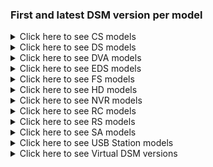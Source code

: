 ### First and latest DSM version per model

<details>
  <summary>Click here to see CS models</summary>

| Model | First DSM version | Latest DSM version | Note |
|-------|-----------|-----------|------|
| CS-406 | 2.0-0731 | 2.0-0731 | EOL |
| CS-406e | 2.0-0731 | 2.0-0731 | EOL |
| CS407 | 3.1-1594 | 3.1-1639 | EOL |
| CS407e | 3.1-1594 | 3.1-1639 | EOL |

</details>

<details>
  <summary>Click here to see DS models</summary>

| Model | First DSM version | Latest DSM version | Note |
|-------|-----------|-----------|------|
| DS-101j | 2.0-0731 | 2.0-0731 | EOL |
| DS-106 | 2.0-0731 | 2.0-0731 | EOL |
| DS-106e | 2.0-0731 | 2.0-0731 | EOL |
| DS-106j | 2.1-0844 | 2.1-0844 | EOL |
| DS107 | 3.1-1594 | 3.1-1639 | EOL |
| DS107+ | 3.1-1594 | 3.1-1639 | EOL |
| DS107e | 3.1-1594 | 3.1-1639 | EOL |
| DS108j | 3.1-1594 | 4.0-2265 | EOL |
| DS109 | 3.1-1594 | 4.2-3259 | EOL |
| DS109+ | 3.1-1594 | 4.2-3259 | EOL |
| DS109j | 3.2-1955 | 4.2-3259 | EOL |
| DS-109j | 3.1-1594 | 3.2-1944 | EOL |
| DS110+ | 3.1-1594 | 5.2-5967 | EOL |
| DS110j | 3.1-1594 | 5.2-5967 | EOL |
| DS111 | 3.1-1594 | 6.2.4-25556 | EOL |
| DS112 | 4.0-2198 | 6.2.4-25556 | EOL |
| DS112+ | 4.0-2228 | 6.2.4-25556 | EOL |
| DS112j | 4.0-2198 | 6.2.4-25556 | EOL |
| DS114 | 4.3-3776 | 7.1.1-42962 | EOL |
| DS115 | 5.1-5022 | 7.1.1-42962 | EOL |
| DS115j | 5.0-4493 | 7.1.1-42962 | EOL |
| DS116 | 6.0-7321 | 7.2.1-69057 |  |
| DS118 | 6.1.3-15152 | 7.2.1-69057 |  |
| DS119j | 6.2.1-23824 | 7.2.1-69057 |  |
| DS120j | 6.2.2-24922 | 7.2.1-69057 |  |
| DS124 | 7.2-64570 | 7.2.1-69057 |  |
| DS207 | 3.1-1594 | 3.1-1639 | EOL |
| DS207+ | 3.1-1594 | 3.1-1639 | EOL |
| DS209 | 3.1-1594 | 4.2-3259 | EOL |
| DS209+ | 3.1-1594 | 4.2-3259 | EOL |
| DS209+II | 3.1-1594 | 4.2-3259 | EOL |
| DS209j | 3.1-1594 | 4.2-3259 | EOL |
| DS210+ | 3.1-1594 | 5.2-5967 | EOL |
| DS210j | 3.1-1594 | 5.2-5967 | EOL |
| DS211 | 3.1-1594 | 6.2.4-25556 | EOL |
| DS211+ | 3.1-1594 | 6.2.4-25556 | EOL |
| DS211j | 3.1-1594 | 6.2.4-25556 | EOL |
| DS212 | 3.2-1944 | 6.2.4-25556 | EOL |
| DS212+ | 3.2-1944 | 6.2.4-25556 | EOL |
| DS212j | 3.2-1944 | 6.2.4-25556 | EOL |
| DS213 | 4.0-2243 | 6.2.4-25556 | EOL |
| DS213+ | 4.0-2254 | 6.2.4-25556 | EOL |
| DS213air | 4.1-2636 | 6.2.4-25556 | EOL |
| DS213j | 4.2-3211 | 7.1.1-42962 | EOL |
| DS214 | 4.3-3776 | 7.1.1-42962 | EOL |
| DS214+ | 4.3-3805 | 7.1.1-42962 | EOL |
| DS214play | 4.3-3803 | 7.1.1-42962 | EOL |
| DS214se | 4.3-3781 | 7.1.1-42962 | EOL |
| DS215+ | 5.2-5565 | 7.1.1-42962 | EOL |
| DS215j | 5.1-5004 | 7.1.1-42962 | EOL |
| DS216 | 5.2-5644 | 7.2.1-69057 |  |
| DS216+ | 5.2-5644 | 7.2.1-69057 |  |
| DS216+II | 6.0-7321 | 7.2.1-69057 |  |
| DS216j | 5.2-5644 | 7.2.1-69057 |  |
| DS216play | 5.2-5620 | 7.2.1-69057 |  |
| DS216se | 5.2-5620 | 7.1.1-42962 | EOL |
| DS218 | 6.1.4-15217 | 7.2.1-69057 |  |
| DS218+ | 6.1.3-15152 | 7.2.1-69057 |  |
| DS218j | 6.1.3-15152 | 7.2.1-69057 |  |
| DS218play | 6.1.3-15152 | 7.2.1-69057 |  |
| DS220+ | 6.2.3-25426 | 7.2.1-69057 |  |
| DS220j | 6.2.2-24922 | 7.2.1-69057 |  |
| DS223 | 7.1.1-42962 | 7.2.1-69057 |  |
| DS223j | 7.1.1-42962 | 7.2.1-69057 |  |
| DS224+ | 7.2-64570 | 7.2.1-69057 |  |
| DS408 | 3.1-1594 | 4.0-2265 | EOL |
| DS409 | 3.1-1594 | 4.2-3259 | EOL |
| DS409+ | 3.1-1594 | 4.2-3259 | EOL |
| DS409slim | 3.1-1594 | 4.2-3259 | EOL |
| DS410 | 3.1-1594 | 5.2-5967 | EOL |
| DS410j | 3.1-1594 | 5.2-5967 | EOL |
| DS411 | 3.1-1748 | 6.2.4-25556 | EOL |
| DS411+ | 3.1-1594 | 6.2.4-25556 | EOL |
| DS411+II | 3.1-1613 | 6.2.4-25556 | EOL |
| DS411j | 3.1-1594 | 6.2.4-25556 | EOL |
| DS411slim | 3.1-1594 | 6.2.4-25556 | EOL |
| DS412+ | 4.0-2198 | 6.2.4-25556 | EOL |
| DS413 | 4.1-2636 | 6.2.4-25556 | EOL |
| DS413j | 4.1-2636 | 6.2.4-25556 | EOL |
| DS414 | 4.3-3776 | 7.1.1-42962 | EOL |
| DS414j | 5.0-4482 | 7.1.1-42962 | EOL |
| DS414slim | 5.0-4482 | 7.1.1-42962 | EOL |
| DS415+ | 5.0-4519 | 7.1.1-42962 | EOL |
| DS415play | 5.0-4493 | 7.1.1-42962 | EOL |
| DS416 | 5.2-5592 | 7.2.1-69057 |  |
| DS416j | 5.2-5644 | 7.2.1-69057 |  |
| DS416play | 6.0-7321 | 7.2.1-69057 |  |
| DS416slim | 6.0-7321 | 7.2.1-69057 |  |
| DS418 | 6.1.3-15152 | 7.2.1-69057 |  |
| DS418j | 6.1.3-15152 | 7.2.1-69057 |  |
| DS418play | 6.1.3-15152 | 7.2.1-69057 |  |
| DS419slim | 6.2.2-24922 | 7.2.1-69057 |  |
| DS420+ | 6.2.3-25426 | 7.2.1-69057 |  |
| DS420j | 6.2.2-24922 | 7.2.1-69057 |  |
| DS423 | 7.1.1-42962 | 7.2.1-69057 |  |
| DS423+ | 7.1.1-42962 | 7.2.1-69057 |  |
| DS508 | 3.1-1594 | 4.0-2265 | EOL |
| DS509+ | 3.1-1594 | 4.2-3259 | EOL |
| DS620slim | 6.2.2-24922 | 7.2.1-69057 |  |
| DS710+ | 3.1-1594 | 5.2-5967 | EOL |
| DS712+ | 3.2-1922 | 6.2.4-25556 | EOL |
| DS713+ | 4.1-2647 | 7.1.1-42962 | EOL |
| DS715 | 5.2-5565 | 7.1.1-42962 | EOL |
| DS716+ | 5.2-5644 | 7.2.1-69057 |  |
| DS716+II | 6.0-7321 | 7.2.1-69057 |  |
| DS718+ | 6.1.3-15152 | 7.2.1-69057 |  |
| DS720+ | 6.2.3-25426 | 7.2.1-69057 |  |
| DS723+ | 7.1.1-42962 | 7.2.1-69057 |  |
| DS916+ | 6.0-7321 | 7.2.1-69057 |  |
| DS918+ | 6.1.3-15152 | 7.2.1-69057 |  |
| DS920+ | 6.2.3-25426 | 7.2.1-69057 |  |
| DS923+ | 7.1.1-42962 | 7.2.1-69057 |  |
| DS1010+ | 2.2-1041 | 5.2-5967 | EOL |
| DS1019+ | 6.2.1-23824 | 7.2.1-69057 |  |
| DS1511+ | 3.1-1594 | 6.2.4-25556 | EOL |
| DS1512+ | 3.2-2031 | 6.2.4-25556 | EOL |
| DS1513+ | 4.2-3211 | 7.1.1-42962 | EOL |
| DS1515 | 5.1-5022 | 7.1.1-42962 | EOL |
| DS1515+ | 5.0-4528 | 7.1.1-42962 | EOL |
| DS1517 | 6.1.1-15101 | 7.2.1-69057 |  |
| DS1517+ | 6.1.1-15095 | 7.2.1-69057 |  |
| DS1520+ | 6.2.3-25426 | 7.2.1-69057 |  |
| DS1522+ | 7.1-42661 | 7.2.1-69057 |  |
| DS1618+ | 6.1.6-15266 | 7.2.1-69057 |  |
| DS1621+ | 6.2.3-25426 | 7.2.1-69057 |  |
| DS1621xs+ | 6.2.3-25426 | 7.2.1-69057 |  |
| DS1812+ | 3.2-2031 | 6.2.4-25556 | EOL |
| DS1813+ | 4.2-3214 | 7.1.1-42962 | EOL |
| DS1815+ | 5.0-4528 | 7.1.1-42962 | EOL |
| DS1817 | 6.1.2-15132 | 7.2.1-69057 |  |
| DS1817+ | 6.1.1-15095 | 7.2.1-69057 |  |
| DS1819+ | 6.2.1-23824 | 7.2.1-69057 |  |
| DS1821+ | 6.2.3-25426 | 7.2.1-69057 |  |
| DS1823xs+ | 7.1.1-42962 | 7.2.1-69057 |  |
| DS2015xs | 5.1-5010 | 7.1.1-42962 | EOL |
| DS2411+ | 3.1-1742 | 6.2.4-25556 | EOL |
| DS2413+ | 4.1-2636 | 7.1.1-42962 | EOL |
| DS2415+ | 5.1-5022 | 7.1.1-42962 | EOL |
| DS2419+ | 6.2.1-23824 | 7.2.1-69057 |  |
| DS2419+II | 6.2.4-25556 | 7.2.1-69057 |  |
| DS2422+ | 7.0.1-42218 | 7.2.1-69057 |  |
| DS3018xs | 6.1.3-15152 | 7.2.1-69057 |  |
| DS3611xs | 3.1-1746 | 6.2.4-25556 | EOL |
| DS3612xs | 3.2-1963 | 6.2.4-25556 | EOL |
| DS3615xs | 5.1-5004 | 7.1.1-42962 | EOL |
| DS3617xs | 6.0.2-8451 | 7.2.1-69057 |  |
| DS3617xsII | 6.2.4-25556 | 7.2.1-69057 |  |
| DS3622xs+ | 7.0.1-42218 | 7.2.1-69057 |  |

</details>

<details>
  <summary>Click here to see DVA models</summary>

| Model | First DSM version | Latest DSM version | Note |
|-------|-----------|-----------|------|
| DVA1622 | 7.1-42661 | 7.2.1-69057 |  |
| DVA3219 | 6.2.2-24922 | 7.2.1-69057 |  |
| DVA3221 | 6.2.3-25426 | 7.2.1-69057 |  |

</details>

<details>
  <summary>Click here to see EDS models</summary>

| Model | First DSM version | Latest DSM version | Note |
|-------|-----------|-----------|------|
| EDS14 | 4.3-4244 | 6.0.3-8754 | EOL |

</details>

<details>
  <summary>Click here to see FS models</summary>

| Model | First DSM version | Latest DSM version | Note |
|-------|-----------|-----------|------|
| FS1018 | 6.1.4-15217 | 7.2.1-69057 |  |
| FS2017 | 6.1.1-15101 | 7.2.1-69057 |  |
| FS2500 | 7.0.1-42218 | 7.2.1-69057 |  |
| FS3017 | 6.0.2-8575 | 7.2.1-69057 |  |
| FS3400 | 6.2.2-24922 | 7.2.1-69057 |  |
| FS3410 | 7.1-42661 | 7.2.1-69057 |  |
| FS3600 | 6.2.3-25426 | 7.2.1-69057 |  |
| FS6400 | 6.2.2-24922 | 7.2.1-69057 |  |

</details>

<details>
  <summary>Click here to see HD models</summary>

| Model | First DSM version | Latest DSM version | Note |
|-------|-----------|-----------|------|
| HD6500 | 7.1-42661 | 7.2.1-69057 |  |

</details>

<details>
  <summary>Click here to see NVR models</summary>

| Model | First DSM version | Latest DSM version | Note |
|-------|-----------|-----------|------|
| NVR216 | 5.2-5644 | 6.2.4-25556 | EOL |
| NVR1218 | 6.1.3-15152 | 6.2.4-25556 | EOL |

</details>

<details>
  <summary>Click here to see RC models</summary>

| Model | First DSM version | Latest DSM version | Note |
|-------|-----------|-----------|------|
| RC18015xs+ | 5.1-5358 | 7.1.1-42962 | EOL |

</details>

<details>
  <summary>Click here to see RS models</summary>

| Model | First DSM version | Latest DSM version | Note |
|-------|-----------|-----------|------|
| RS212 | 3.2-1947 | 6.2.4-25556 | EOL |
| RS214 | 4.2-3235 | 7.1.1-42962 | EOL |
| RS217 | 6.0.2-8451 | 7.2.1-69057 |  |
| RS-406 | 2.0-0731 | 2.0-0731 | EOL |
| RS407 | 3.1-1594 | 3.1-1639 | EOL |
| RS408 | 3.1-1594 | 4.0-2265 | EOL |
| RS408RP | 3.2-1955 | 4.0-2265 | EOL |
| RS408-RP | 3.1-1594 | 3.2-1944 | EOL |
| RS409 | 3.1-1594 | 4.2-3259 | EOL |
| RS409+ | 3.1-1594 | 4.2-3259 | EOL |
| RS409RP+ | 3.1-1594 | 4.2-3259 | EOL |
| RS411 | 3.1-1594 | 6.2.4-25556 | EOL |
| RS422+ | 7.1-42661 | 7.2.1-69057 |  |
| RS810+ | 3.1-1594 | 5.2-5967 | EOL |
| RS810RP+ | 3.1-1594 | 5.2-5967 | EOL |
| RS812 | 3.2-1947 | 6.2.4-25556 | EOL |
| RS812+ | 4.0-2198 | 6.2.4-25556 | EOL |
| RS812RP+ | 4.0-2198 | 6.2.4-25556 | EOL |
| RS814 | 4.3-3810 | 7.1.1-42962 | EOL |
| RS814+ | 4.3-3810 | 7.1.1-42962 | EOL |
| RS814RP+ | 4.3-3810 | 7.1.1-42962 | EOL |
| RS815 | 5.1-5022 | 7.1.1-42962 | EOL |
| RS815+ | 5.1-5022 | 7.1.1-42962 | EOL |
| RS815RP+ | 5.1-5022 | 7.1.1-42962 | EOL |
| RS816 | 6.0.1-7393 | 7.2.1-69057 |  |
| RS818+ | 6.1.4-15217 | 7.2.1-69057 |  |
| RS818RP+ | 6.1.4-15217 | 7.2.1-69057 |  |
| RS819 | 6.2.1-23824 | 7.2.1-69057 |  |
| RS820+ | 6.2.2-24922 | 7.2.1-69057 |  |
| RS820RP+ | 6.2.2-24922 | 7.2.1-69057 |  |
| RS822+ | 7.1-42661 | 7.2.1-69057 |  |
| RS822RP+ | 7.1-42661 | 7.2.1-69057 |  |
| RS1219+ | 6.2-23739 | 7.2.1-69057 |  |
| RS1221+ | 6.2.3-25426 | 7.2.1-69057 |  |
| RS1221RP+ | 6.2.3-25426 | 7.2.1-69057 |  |
| RS2211+ | 3.1-1605 | 6.2.4-25556 | EOL |
| RS2211RP+ | 3.1-1605 | 6.2.4-25556 | EOL |
| RS2212+ | 4.0-2198 | 6.2.4-25556 | EOL |
| RS2212RP+ | 4.0-2198 | 6.2.4-25556 | EOL |
| RS2414+ | 4.2-3320 | 7.1.1-42962 | EOL |
| RS2414rp+ | 4.2-3320 | 7.1.1-42962 | EOL |
| RS2416+ | 5.2-5592 | 7.2.1-69057 |  |
| RS2416RP+ | 5.2-5592 | 7.2.1-69057 |  |
| RS2418+ | 6.1.5-15254 | 7.2.1-69057 |  |
| RS2418RP+ | 6.1.5-15254 | 7.2.1-69057 |  |
| RS2421+ | 6.2.4-25556 | 7.2.1-69057 |  |
| RS2421RP+ | 6.2.4-25556 | 7.2.1-69057 |  |
| RS2423+ | 7.1.1-42962 | 7.2.1-69057 |  |
| RS2423RP+ | 7.1.1-42962 | 7.2.1-69057 |  |
| RS3411RPxs | 3.1-1746 | 6.2.4-25556 | EOL |
| RS3411xs | 3.1-1746 | 6.2.4-25556 | EOL |
| RS3412RPxs | 3.2-1963 | 6.2.4-25556 | EOL |
| RS3412xs | 3.2-1963 | 6.2.4-25556 | EOL |
| RS3413xs+ | 4.1-2842 | 7.1.1-42962 | EOL |
| RS3614RPxs | 5.0-4493 | 7.1.1-42962 | EOL |
| RS3614xs | 5.0-4493 | 7.1.1-42962 | EOL |
| RS3614xs+ | 4.3-3805 | 7.1.1-42962 | EOL |
| RS3617RPxs | 6.0.2-8451 | 7.2.1-69057 |  |
| RS3617xs | 6.0.1-7393 | 7.2.1-69057 |  |
| RS3617xs+ | 6.0.2-8451 | 7.2.1-69057 |  |
| RS3618xs | 6.1.5-15254 | 7.2.1-69057 |  |
| RS3621RPxs | 6.2.3-25426 | 7.2.1-69057 |  |
| RS3621xs+ | 6.2.3-25426 | 7.2.1-69057 |  |
| RS4017xs+ | 6.0.2-8451 | 7.2.1-69057 |  |
| RS4021xs+ | 6.2.3-25426 | 7.2.1-69057 |  |
| RS10613xs+ | 4.1-2846 | 7.1.1-42962 | EOL |
| RS18016xs+ | 5.2-5592 | 7.2.1-69057 |  |
| RS18017xs+ | 6.0.2-8451 | 7.2.1-69057 |  |

</details>

<details>
  <summary>Click here to see SA models</summary>

| Model | First DSM version | Latest DSM version | Note |
|-------|-----------|-----------|------|
| SA3200D | 6.2.2-25044 | 7.2.1-69057 |  |
| SA3400 | 6.2.2-24922 | 7.2.1-69057 |  |
| SA3400D | 7.1.1-42962 | 7.2.1-69057 |  |
| SA3410 | 7.1.1-42962 | 7.2.1-69057 |  |
| SA3600 | 6.2.2-24922 | 7.2.1-69057 |  |
| SA3610 | 7.1.1-42962 | 7.2.1-69057 |  |
| SA6400 | 7.1.1-42962 | 7.2.1-69057 |  |

</details>

<details>
  <summary>Click here to see USB Station models</summary>

| Model | First DSM version | Latest DSM version | Note |
|-------|-----------|-----------|------|
| USB_Station_2 | 3.1-1742 | 3.2-1983 | EOL |

</details>

<details>
  <summary>Click here to see Virtual DSM versions</summary>

| Model | First DSM version | Latest DSM version | Note |
|-------|-----------|-----------|------|
| C2DSM | 6.1.2-15132 | 6.1.6-15266 | EOL |
| DockerDSM | 6.0-7321 | 6.2.3-25426 | EOL |
| SkyNAS | 6.1.5-15254 | 6.2.3-25426 | EOL |
| VirtualDSM | 6.0-7321 | 7.2.1-69057 |  |

</details>
